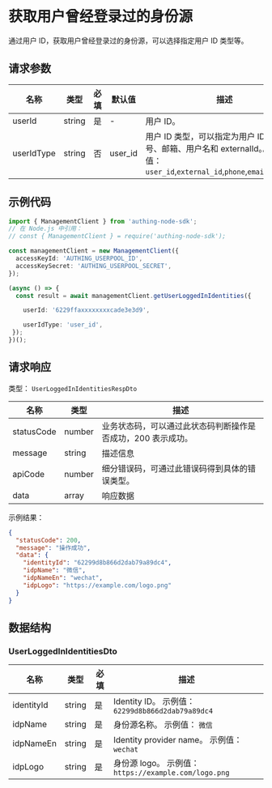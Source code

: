 # 获取用户曾经登录过的身份源

<!--
  警告⚠️：
  不要直接修改该文档，
  https://github.com/Authing/authing-docs-factory
  使用该项目进行生成
-->

<LastUpdated />

通过用户 ID，获取用户曾经登录过的身份源，可以选择指定用户 ID 类型等。

## 请求参数

| 名称 | 类型 | 必填 | 默认值 | 描述 | 示例值 |
| ---- | ---- | ---- | ---- | ---- | ---- |
| userId | string  | 是 | - | 用户 ID。  | `6229ffaxxxxxxxxcade3e3d9` |
| userIdType | string  | 否 | user_id | 用户 ID 类型，可以指定为用户 ID、手机号、邮箱、用户名和 externalId。。 枚举值：`user_id`,`external_id`,`phone`,`email`,`username` | `user_id` |


## 示例代码

```ts
import { ManagementClient } from 'authing-node-sdk';
// 在 Node.js 中引用：
// const { ManagementClient } = require('authing-node-sdk');

const managementClient = new ManagementClient({
  accessKeyId: 'AUTHING_USERPOOL_ID',
  accessKeySecret: 'AUTHING_USERPOOL_SECRET',
});

(async () => {
  const result = await managementClient.getUserLoggedInIdentities({

    userId: '6229ffaxxxxxxxxcade3e3d9',

    userIdType: 'user_id',
 });
})();
```



## 请求响应

类型： `UserLoggedInIdentitiesRespDto`

| 名称 | 类型 | 描述 |
| ---- | ---- | ---- |
| statusCode | number | 业务状态码，可以通过此状态码判断操作是否成功，200 表示成功。 |
| message | string | 描述信息 |
| apiCode | number | 细分错误码，可通过此错误码得到具体的错误类型。 |
| data | array | 响应数据 |



示例结果：

```json
{
  "statusCode": 200,
  "message": "操作成功",
  "data": {
    "identityId": "62299d8b866d2dab79a89dc4",
    "idpName": "微信",
    "idpNameEn": "wechat",
    "idpLogo": "https://example.com/logo.png"
  }
}
```

## 数据结构


### <a id="UserLoggedInIdentitiesDto"></a> UserLoggedInIdentitiesDto

| 名称 | 类型 | 必填 | 描述 |
| ---- |  ---- | ---- | ---- |
| identityId | string | 是 | Identity ID。 示例值： `62299d8b866d2dab79a89dc4`  |
| idpName | string | 是 | 身份源名称。 示例值： `微信`  |
| idpNameEn | string | 是 | Identity provider name。 示例值： `wechat`  |
| idpLogo | string | 是 | 身份源 logo。 示例值： `https://example.com/logo.png`  |


